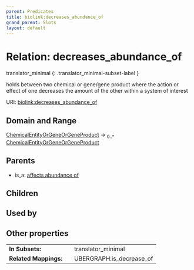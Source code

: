 ```yaml
---
parent: Predicates
title: biolink:decreases_abundance_of
grand_parent: Slots
layout: default
---
```


# Relation: decreases_abundance_of

translator_minimal
{: .translator_minimal-subset-label }


holds between two chemical or gene/gene product where the action or effect of one decreases the amount of the other within a system of interest

URI: [biolink:decreases_abundance_of](https://w3id.org/biolink/vocab/decreases_abundance_of)

## Domain and Range

[ChemicalEntityOrGeneOrGeneProduct](ChemicalEntityOrGeneOrGeneProduct.md) ->  <sub>0..\*</sub> [ChemicalEntityOrGeneOrGeneProduct](ChemicalEntityOrGeneOrGeneProduct.md)

## Parents

 *  is_a: [affects abundance of](affects_abundance_of.md)

## Children


## Used by


## Other properties

|  |  |  |
| --- | --- | --- |
| **In Subsets:** | | translator_minimal |
| **Related Mappings:** | | UBERGRAPH:is_decrease_of |


